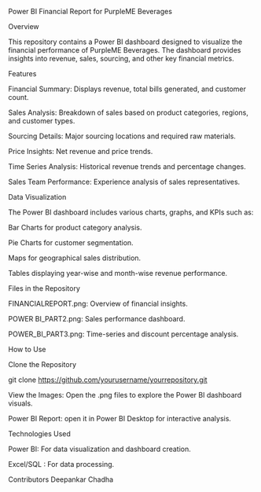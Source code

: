 Power BI Financial Report for PurpleME Beverages

Overview

This repository contains a Power BI dashboard designed to visualize the financial performance of PurpleME Beverages. The dashboard provides insights into revenue, sales, sourcing, and other key financial metrics.

Features

Financial Summary: Displays revenue, total bills generated, and customer count.

Sales Analysis: Breakdown of sales based on product categories, regions, and customer types.

Sourcing Details: Major sourcing locations and required raw materials.

Price Insights: Net revenue and price trends.

Time Series Analysis: Historical revenue trends and percentage changes.

Sales Team Performance: Experience analysis of sales representatives.

Data Visualization

The Power BI dashboard includes various charts, graphs, and KPIs such as:

Bar Charts for product category analysis.

Pie Charts for customer segmentation.

Maps for geographical sales distribution.

Tables displaying year-wise and month-wise revenue performance.

Files in the Repository

FINANCIALREPORT.png: Overview of financial insights.

POWER BI_PART2.png: Sales performance dashboard.

POWER_BI_PART3.png: Time-series and discount percentage analysis.

How to Use

Clone the Repository

git clone https://github.com/yourusername/yourrepository.git

View the Images: Open the .png files to explore the Power BI dashboard visuals.

Power BI Report:  open it in Power BI Desktop for interactive analysis.

Technologies Used

Power BI: For data visualization and dashboard creation.

Excel/SQL : For data processing.

Contributors
Deepankar Chadha
